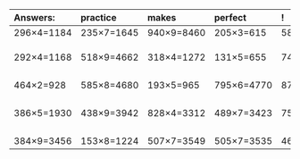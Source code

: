 | Answers: | practice | makes | perfect | ! |
| :--- | :--- | :--- | :--- | :--- |
| 296×4=1184 | 235×7=1645 | 940×9=8460 | 205×3=615 | 588×4=2352 | 
|   |   |   |   |   | 
|   |   |   |   |   | 
|   |   |   |   |   | 
| 292×4=1168 | 518×9=4662 | 318×4=1272 | 131×5=655 | 746×8=5968 | 
|   |   |   |   |   | 
|   |   |   |   |   | 
|   |   |   |   |   | 
|   |   |   |   |   | 
| 464×2=928 | 585×8=4680 | 193×5=965 | 795×6=4770 | 873×4=3492 | 
|   |   |   |   |   | 
|   |   |   |   |   | 
|   |   |   |   |   | 
|   |   |   |   |   | 
| 386×5=1930 | 438×9=3942 | 828×4=3312 | 489×7=3423 | 759×4=3036 | 
|   |   |   |   |   | 
|   |   |   |   |   | 
|   |   |   |   |   | 
|   |   |   |   |   | 
| 384×9=3456 | 153×8=1224 | 507×7=3549 | 505×7=3535 | 464×5=2320 | 
